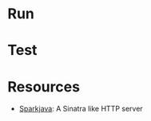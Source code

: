 # Run

# Test

# Resources

* [Sparkjava](http://sparkjava.com/documentation.html): A Sinatra like HTTP server

